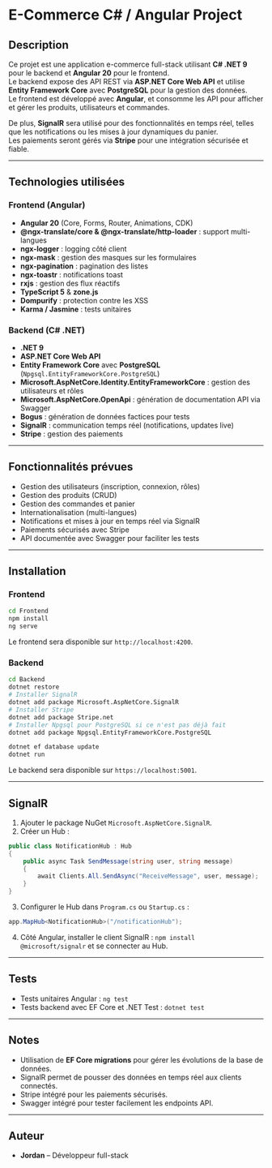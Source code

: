 # E-Commerce C# / Angular Project

## Description

Ce projet est une application e-commerce full-stack utilisant **C# .NET 9** pour le backend et **Angular 20** pour le frontend.\
Le backend expose des API REST via **ASP.NET Core Web API** et utilise **Entity Framework Core** avec **PostgreSQL** pour la gestion des données.\
Le frontend est développé avec **Angular**, et consomme les API pour afficher et gérer les produits, utilisateurs et commandes.

De plus, **SignalR** sera utilisé pour des fonctionnalités en temps réel, telles que les notifications ou les mises à jour dynamiques du panier.\
Les paiements seront gérés via **Stripe** pour une intégration sécurisée et fiable.

---

## Technologies utilisées

### Frontend (Angular)

- **Angular 20** (Core, Forms, Router, Animations, CDK)
- **@ngx-translate/core & @ngx-translate/http-loader** : support multi-langues
- **ngx-logger** : logging côté client
- **ngx-mask** : gestion des masques sur les formulaires
- **ngx-pagination** : pagination des listes
- **ngx-toastr** : notifications toast
- **rxjs** : gestion des flux réactifs
- **TypeScript 5** & **zone.js**
- **Dompurify** : protection contre les XSS
- **Karma / Jasmine** : tests unitaires

### Backend (C# .NET)

- **.NET 9**
- **ASP.NET Core Web API**
- **Entity Framework Core** avec **PostgreSQL** (`Npgsql.EntityFrameworkCore.PostgreSQL`)
- **Microsoft.AspNetCore.Identity.EntityFrameworkCore** : gestion des utilisateurs et rôles
- **Microsoft.AspNetCore.OpenApi** : génération de documentation API via Swagger
- **Bogus** : génération de données factices pour tests
- **SignalR** : communication temps réel (notifications, updates live)
- **Stripe** : gestion des paiements

---

## Fonctionnalités prévues

- Gestion des utilisateurs (inscription, connexion, rôles)
- Gestion des produits (CRUD)
- Gestion des commandes et panier
- Internationalisation (multi-langues)
- Notifications et mises à jour en temps réel via SignalR
- Paiements sécurisés avec Stripe
- API documentée avec Swagger pour faciliter les tests

---

## Installation

### Frontend

```bash
cd Frontend
npm install
ng serve
```

Le frontend sera disponible sur `http://localhost:4200`.

### Backend

```bash
cd Backend
dotnet restore
# Installer SignalR
dotnet add package Microsoft.AspNetCore.SignalR
# Installer Stripe
dotnet add package Stripe.net
# Installer Npgsql pour PostgreSQL si ce n'est pas déjà fait
dotnet add package Npgsql.EntityFrameworkCore.PostgreSQL

dotnet ef database update
dotnet run
```

Le backend sera disponible sur `https://localhost:5001`.

---

## SignalR

1. Ajouter le package NuGet `Microsoft.AspNetCore.SignalR`.
2. Créer un Hub :

```csharp
public class NotificationHub : Hub
{
    public async Task SendMessage(string user, string message)
    {
        await Clients.All.SendAsync("ReceiveMessage", user, message);
    }
}
```

3. Configurer le Hub dans `Program.cs` ou `Startup.cs` :

```csharp
app.MapHub<NotificationHub>("/notificationHub");
```

4. Côté Angular, installer le client SignalR : `npm install @microsoft/signalr` et se connecter au Hub.

---

## Tests

- Tests unitaires Angular : `ng test`
- Tests backend avec EF Core et .NET Test : `dotnet test`

---

## Notes

- Utilisation de **EF Core migrations** pour gérer les évolutions de la base de données.
- SignalR permet de pousser des données en temps réel aux clients connectés.
- Stripe intégré pour les paiements sécurisés.
- Swagger intégré pour tester facilement les endpoints API.

---

## Auteur

- **Jordan** – Développeur full-stack

